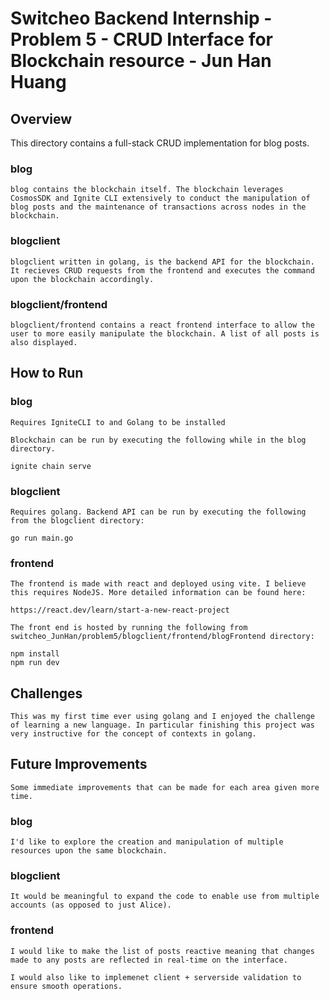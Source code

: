 # Switcheo Backend Internship - Problem 5 - CRUD Interface for Blockchain resource - Jun Han Huang

## Overview
This directory contains a full-stack CRUD implementation for blog posts. 
### blog
    blog contains the blockchain itself. The blockchain leverages CosmosSDK and Ignite CLI extensively to conduct the manipulation of blog posts and the maintenance of transactions across nodes in the blockchain. 
### blogclient
    blogclient written in golang, is the backend API for the blockchain. It recieves CRUD requests from the frontend and executes the command upon the blockchain accordingly.
### blogclient/frontend
    blogclient/frontend contains a react frontend interface to allow the user to more easily manipulate the blockchain. A list of all posts is also displayed.

## How to Run

### blog
    Requires IgniteCLI to and Golang to be installed

    Blockchain can be run by executing the following while in the blog directory.
```
ignite chain serve
```
### blogclient
    Requires golang. Backend API can be run by executing the following from the blogclient directory:
```
go run main.go
```
### frontend
    The frontend is made with react and deployed using vite. I believe this requires NodeJS. More detailed information can be found here:

    https://react.dev/learn/start-a-new-react-project

    The front end is hosted by running the following from switcheo_JunHan/problem5/blogclient/frontend/blogFrontend directory:
```
npm install
npm run dev 
```

## Challenges
    This was my first time ever using golang and I enjoyed the challenge of learning a new language. In particular finishing this project was very instructive for the concept of contexts in golang.

## Future Improvements
    Some immediate improvements that can be made for each area given more time. 
### blog
    I'd like to explore the creation and manipulation of multiple resources upon the same blockchain.
### blogclient
    It would be meaningful to expand the code to enable use from multiple accounts (as opposed to just Alice).
### frontend
    I would like to make the list of posts reactive meaning that changes made to any posts are reflected in real-time on the interface. 

    I would also like to implemenet client + serverside validation to ensure smooth operations.



